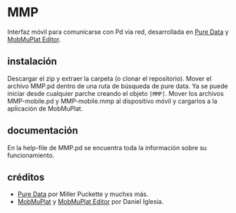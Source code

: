 # MMP
Interfaz móvil para comunicarse con Pd via red, desarrollada en [Pure Data](https://github.com/pure-data/pure-data) y [MobMuPlat Editor](https://github.com/monkeyswarm/MobMuPlatEditor).

## instalación
Descargar el zip y extraer la carpeta (o clonar el repositorio). Mover el archivo MMP.pd dentro de una ruta de búsqueda de pure data. Ya se puede iniciar desde cualquier parche creando el objeto `[MMP]`. Mover los archivos MMP-mobile.pd y MMP-mobile.mmp al dispositivo móvil y cargarlos a la aplicación de MobMuPlat.

## documentación
En la help-file de MMP.pd se encuentra toda la información sobre su funcionamiento.

## créditos
- [Pure Data](https://github.com/pure-data/pure-data) por Miller Puckette y muchxs más.
- [MobMuPlat](https://github.com/monkeyswarm/MobMuPlat) y [MobMuPlat Editor](https://github.com/monkeyswarm/MobMuPlatEditor) por Daniel Iglesia.

